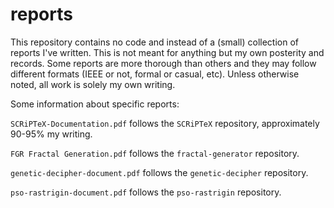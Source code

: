 # reports

This repository contains no code and instead of a (small) collection of reports I've written. This is not meant for anything but my own posterity and records. Some reports are more thorough than others and they may follow different formats (IEEE or not, formal or casual, etc). Unless otherwise noted, all work is solely my own writing.

Some information about specific reports:

`SCRiPTeX-Documentation.pdf` follows the `SCRiPTeX` repository, approximately 90-95% my writing.

`FGR Fractal Generation.pdf` follows the `fractal-generator` repository.

`genetic-decipher-document.pdf` follows the `genetic-decipher` repository.

`pso-rastrigin-document.pdf` follows the `pso-rastrigin` repository.
